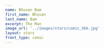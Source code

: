 ```yaml
---
name: Bhuvan Bam
first_name: Bhuvan 
last_name: Bam
excerpt: The Man
image_url: '../images/stars/comic_bbk.jpg'
layout: stars
front_type: comic
---
```


